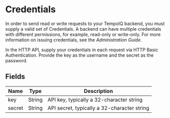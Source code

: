 # Credentials

In order to send read or write requests to your TempoIQ backend, you must
supply a valid set of Credentials. A backend can have multiple credentials
with different permissions, for example, read-only or write-only. For
more information on issuing credentials, see the *Administration Guide*.

In the HTTP API, supply your credentials in each request via HTTP
Basic Authentication.
Provide the key as the username and the secret as the password.


## Fields

| Name | Type | Description |
|------|------|-------------|
| key | String | API key, typically a 32-character string |
| secret | String | API secret, typically a 32-character string |
